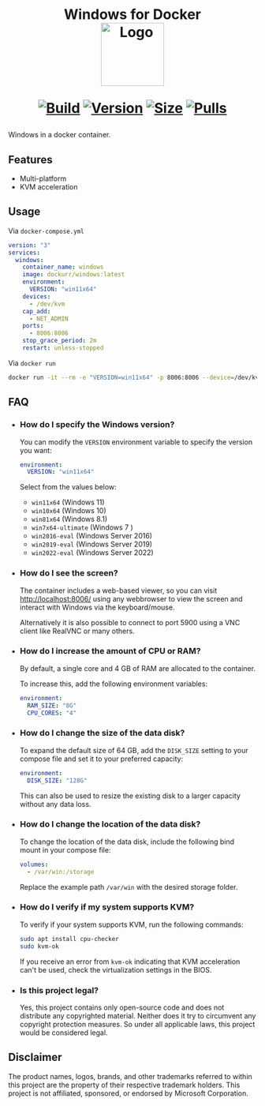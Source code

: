 <h1 align="center">Windows for Docker<br />
<div align="center">
<img src="https://github.com/dockur/windows/raw/master/.github/logo.png" title="Logo" style="max-width:100%;" width="128" />
</div>
<div align="center">

[![Build]][build_url]
[![Version]][tag_url]
[![Size]][tag_url]
[![Pulls]][hub_url]

</div></h1>

Windows in a docker container.

## Features

 - Multi-platform
 - KVM acceleration

## Usage

Via `docker-compose.yml`

```yaml
version: "3"
services:
  windows:
    container_name: windows
    image: dockurr/windows:latest
    environment:
      VERSION: "win11x64"
    devices:
      - /dev/kvm
    cap_add:
      - NET_ADMIN
    ports:
      - 8006:8006
    stop_grace_period: 2m
    restart: unless-stopped
```

Via `docker run`

```bash
docker run -it --rm -e "VERSION=win11x64" -p 8006:8006 --device=/dev/kvm --cap-add NET_ADMIN dockurr/windows:latest
```

## FAQ

  * ### How do I specify the Windows version?

    You can modify the `VERSION` environment variable to specify the version you want:

    ```yaml
    environment:
      VERSION: "win11x64"
    ```
    
    Select from the values below:
    
    - ```win11x64``` (Windows 11)
    - ```win10x64``` (Windows 10)
    - ```win81x64``` (Windows 8.1)
    - ```win7x64-ultimate``` (Windows 7 )
    - ```win2016-eval``` (Windows Server 2016)
    - ```win2019-eval``` (Windows Server 2019)
    - ```win2022-eval``` (Windows Server 2022)
    
  * ### How do I see the screen?

    The container includes a web-based viewer, so you can visit [http://localhost:8006/](http://localhost:8006/) using any webbrowser to view the screen and interact with Windows via the keyboard/mouse.

    Alternatively it is also possible to connect to port 5900 using a VNC client like RealVNC or many others.
    
  * ### How do I increase the amount of CPU or RAM?

    By default, a single core and 4 GB of RAM are allocated to the container.

    To increase this, add the following environment variables:

    ```yaml
    environment:
      RAM_SIZE: "8G"
      CPU_CORES: "4"
    ```

  * ### How do I change the size of the data disk?

    To expand the default size of 64 GB, add the `DISK_SIZE` setting to your compose file and set it to your preferred capacity:

    ```yaml
    environment:
      DISK_SIZE: "128G"
    ```
    
    This can also be used to resize the existing disk to a larger capacity without any data loss.
    
  * ### How do I change the location of the data disk?

    To change the location of the data disk, include the following bind mount in your compose file:

    ```yaml
    volumes:
      - /var/win:/storage
    ```

    Replace the example path `/var/win` with the desired storage folder.

  * ### How do I verify if my system supports KVM?

    To verify if your system supports KVM, run the following commands:

    ```bash
    sudo apt install cpu-checker
    sudo kvm-ok
    ```

    If you receive an error from `kvm-ok` indicating that KVM acceleration can't be used, check the virtualization settings in the BIOS.

  * ### Is this project legal?

    Yes, this project contains only open-source code and does not distribute any copyrighted material. Neither does it try to circumvent any copyright protection measures. So under all applicable laws, this project would be considered legal. 

## Disclaimer

The product names, logos, brands, and other trademarks referred to within this project are the property of their respective trademark holders. This project is not affiliated, sponsored, or endorsed by Microsoft Corporation.

[build_url]: https://github.com/dockur/windows/
[hub_url]: https://hub.docker.com/r/dockurr/windows/
[tag_url]: https://hub.docker.com/r/dockurr/windows/tags

[Build]: https://github.com/dockur/windows/actions/workflows/build.yml/badge.svg
[Size]: https://img.shields.io/docker/image-size/dockurr/windows/latest?color=066da5&label=size
[Pulls]: https://img.shields.io/docker/pulls/dockurr/windows.svg?style=flat&label=pulls&logo=docker
[Version]: https://img.shields.io/docker/v/dockurr/windows/latest?arch=amd64&sort=semver&color=066da5
